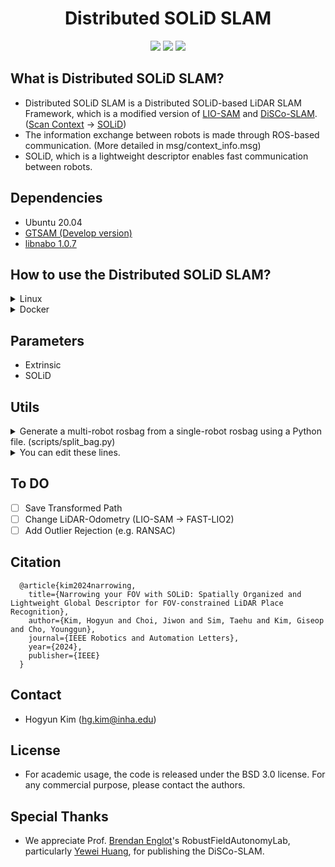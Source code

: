 <div align="center">
  <h1>Distributed SOLiD SLAM</h1>
  <a href=""><img src="https://img.shields.io/badge/-C++-blue?logo=cplusplus" /></a>
  <a href=""><img src="https://img.shields.io/badge/-Linux-grey?logo=linux" /></a>
  <a href=""><img src="https://badges.aleen42.com/src/docker.svg" /></a>
</div>

## What is Distributed SOLiD SLAM?
* Distributed SOLiD SLAM is a Distributed SOLiD-based LiDAR SLAM Framework, which is a modified version of [LIO-SAM](https://github.com/yeweihuang/LIO-SAM) and [DiSCo-SLAM](https://github.com/RobustFieldAutonomyLab/DiSCo-SLAM). ([Scan Context](https://github.com/gisbi-kim/scancontext.git) &rightarrow; [SOLiD](https://github.com/sparolab/solid.git))
* The information exchange between robots is made through ROS-based communication. (More detailed in msg/context_info.msg)
* SOLiD, which is a lightweight descriptor enables fast communication between robots.

## Dependencies
* Ubuntu 20.04
* [GTSAM (Develop version)](https://github.com/borglab/gtsam.git)
* [libnabo 1.0.7](https://github.com/norlab-ulaval/libnabo/tree/1.0.7) 

## How to use the Distributed SOLiD SLAM?
<details>
<summary>Linux</summary>
<div markdown="1">

```
    $ cd ~/catkin_ws/src
    $ git clone https://github.com/sparolab/Distributed-SOLiD-SLAM.git
    $ cd ..
    $ catkin_make
    $ source devel/setup.bash
    $ roslaunch lio_sam run.launch
    $ rosbag play (your dataset).bag
  ```

</div>
</details>

<details>
<summary>Docker</summary>
<div markdown="1">

```

$ cd ~/catkin_ws/src
$ git clone https://github.com/sparolab/Distributed-SOLiD-SLAM.git
$ docker pull cokr6901/distributed_solid_slam
$ docker run --privileged --gpus all \
-it --name distributed_solid_slam --ipc=host --shm-size=512M \
--device=/dev/video0:/dev/video0 -v /tmp/.X11-unix:/tmp/.X11-unix:ro \
-e DISPLAY=unix$DISPLAY -v /root/.Xauthority:/root/.Xauthority \
--env="QT_X11_NO_MITSHM=1" \
-v ~/catkin_ws/src/:/home/test_ws/src -v (your dataset folder path)/:/home/test_ws/storage cokr6901/distributed_solid_slam:latest
$ cd /home/test_ws/
$ catkin_make
$ source devel/setup.bash
$ roslaunch lio_sam run.launch
$ rosbag play (your dataset).bag

```

</div>
</details>

## Parameters
* Extrinsic
* SOLiD

## Utils
<details>
<summary>Generate a multi-robot rosbag from a single-robot rosbag using a Python file. (scripts/split_bag.py)</summary>
<div markdown="1">
	
	```
	$ python3 split.bag
	```
 
</div>
</details>

<details>
<summary>You can edit these lines.</summary>
<div markdown="1">
	```
	
	topics = ['/points_raw', '/imu_raw', '/gps/fix']       # Rostopic names
	split_places = [90, 180, 290]		                  # 0(start)-90-180-290(final)
	robot_names =  ['/jackal0', '/jackal1', '/jackal2']    # Robot names (jackal0:0-90 / jackal1:90-180 / jackal2:180-290)
 
	
	```
</div>
</details>

## To DO
* [ ] Save Transformed Path
* [ ] Change LiDAR-Odometry (LIO-SAM &rightarrow; FAST-LIO2)
* [ ] Add Outlier Rejection (e.g. RANSAC)

## Citation
  ```
	@article{kim2024narrowing,
	  title={Narrowing your FOV with SOLiD: Spatially Organized and Lightweight Global Descriptor for FOV-constrained LiDAR Place Recognition},
	  author={Kim, Hogyun and Choi, Jiwon and Sim, Taehu and Kim, Giseop and Cho, Younggun},
	  journal={IEEE Robotics and Automation Letters},
	  year={2024},
	  publisher={IEEE}
	}
  ```
## Contact
* Hogyun Kim (hg.kim@inha.edu)

## License
* For academic usage, the code is released under the BSD 3.0 license. For any commercial purpose, please contact the authors.

## Special Thanks
* We appreciate Prof. [Brendan Englot](https://scholar.google.com/citations?user=Nd6tX_kAAAAJ&hl=ko)'s RobustFieldAutonomyLab, particularly [Yewei Huang](https://scholar.google.com/citations?user=8g3U_tkAAAAJ&hl=ko&oi=sra), for publishing the DiSCo-SLAM.
